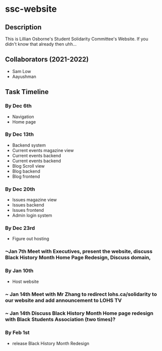 # ssc-website
## Description
This is Lillian Osborne's Student Solidarity Committee's Website. If you didn't know that already then uhh...
## Collaborators (2021-2022)
* Sam Low
* Aayushman
## Task Timeline
### By Dec 6th
* Navigation
* Home page
### By Dec 13th
* Backend system
* Current events magazine view
* Current events backend
* Current events backend
* Blog Scroll view
* Blog backend
* Blog frontend
### By Dec 20th
* Issues magazine view
* Issues backend
* Issues frontend
* Admin login system
### By Dec 23rd
* Figure out hosting

### ~Jan 7th Meet with Executives, present the website, discuss Black History Month Home Page Redesign, Discuss domain, 
### By Jan 10th
* Host website
### ~ Jan 14th Meet with Mr Zhang to redirect lohs.ca/solidarity to our website and add announcement to LOHS TV
### ~ Jan 14th Discuss Black History Month Home page redesign with Black Students Association (two times)?

### By Feb 1st 
* release Black History Month Redesign
